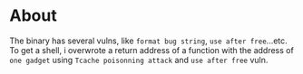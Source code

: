 # About 
The binary has several vulns, like `format bug string`, `use after free`...etc. To get a shell, i overwrote a return address of a function with the address 
of `one gadget` using `Tcache poisonning attack` and `use after free` vuln. 
